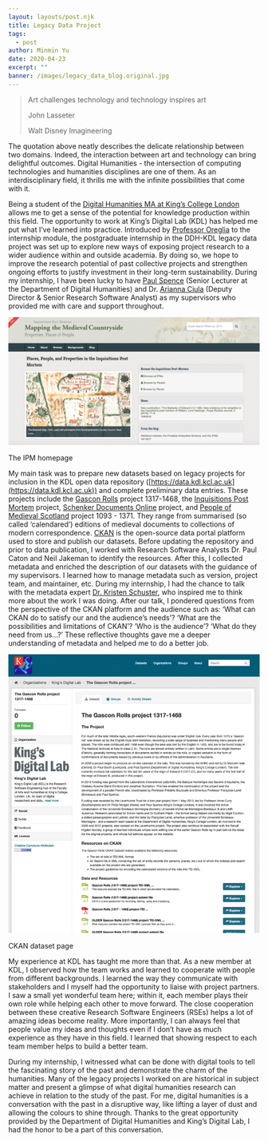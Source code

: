 ```yaml
---
layout: layouts/post.njk
title: Legacy Data Project
tags:
  - post
author: Minmin Yu
date: 2020-04-23
excerpt: ""
banner: /images/legacy_data_blog.original.jpg
---
```


> Art challenges technology and technology inspires art
>
> John Lasseter
>
> Walt Disney Imagineering

The quotation above neatly describes the delicate relationship between  two domains. Indeed, the interaction between art and technology can bring delightful outcomes. Digital Humanities - the intersection of computing technologies and humanities disciplines are one of them. As an interdisciplinary field, it thrills me with the infinite possibilities that come with it.

Being a student of the [Digital Humanities MA at King’s College London](https://www.kcl.ac.uk/study/postgraduate/taught-courses/digital-humanities-ma) allows me to get a sense of the potential for knowledge production within this field. The opportunity to work at King’s Digital Lab (KDL) has helped me put what I’ve learned into practice. Introduced by [Professor Oreglia](https://www.kcl.ac.uk/people/dr-elisa-oreglia) to the internship module, the postgraduate internship in the DDH-KDL legacy data project was set up to explore new ways of exposing project research to a wider audience within and outside academia. By doing so, we hope to improve the research potential of past collective projects and strengthen ongoing efforts to justify investment in their long-term sustainability. During my internship, I have been lucky to have [Paul Spence](https://www.kcl.ac.uk/people/paul-spence) (Senior Lecturer at the Department of Digital Humanities) and Dr. [Arianna Ciula](https://www.kdl.kcl.ac.uk/who-we-are/dr-arianna-ciula/) (Deputy Director & Senior Research Software Analyst) as my supervisors who provided me with care and support throughout.

![ipm home](/images/Screenshot_2020-04-23_at_09.08.42.width-1024.png)

The IPM homepage

My main task was to prepare new datasets based on legacy projects for inclusion in the KDL open data repository ([https://data.kdl.kcl.ac.uk](https://data.kdl.kcl.ac.uk)) and complete preliminary data entries. These projects include the [Gascon Rolls](http://www.gasconrolls.org/en/) project 1317-1468, the [Inquisitions Post Mortem](http://www.inquisitionspostmortem.ac.uk) project, [Schenker Documents Online](http://www.schenkerdocumentsonline.org/index.html) project, and [People of Medieval Scotland](http://poms.ac.uk/) project 1093 - 1371. They range from summarised (so called ‘calendared’) editions of medieval documents to collections of modern correspondence. [CKAN](https://ckan.org/) is the open-source data portal platform used to store and publish our datasets. Before updating the repository and prior to data publication, I worked with Research Software Analysts Dr. Paul Caton and Neil Jakeman to identify the resources. After this, I collected metadata and enriched the description of our datasets with the guidance of my supervisors. I learned how to manage metadata such as version, project team, and maintainer, etc. During my internship, I had the chance to talk with the metadata expert [Dr. Kristen Schuster](https://www.kcl.ac.uk/people/dr-kristen-schuster), who inspired me to think more about the work I was doing. After our talk, I pondered questions from the perspective of the CKAN platform and the audience such as: ‘What can CKAN do to satisfy our and the audience’s needs’? ‘What are the possibilities and limitations of CKAN’? ‘Who is the audience’? ‘What do they need from us…?’ These reflective thoughts gave me a deeper understanding of metadata and helped me to do a better job.

![gascon ckan](/images/Screenshot_2020-04-23_at_09.14.58.width-1024.png)

CKAN dataset page

My experience at KDL has taught me more than that. As a new member at KDL, I observed how the team works and learned to cooperate with people from different backgrounds. I learned the way they communicate with stakeholders and I myself had the opportunity to liaise with project partners. I saw a small yet wonderful team here; within it, each member plays their own role while helping each other to move forward. The close cooperation between these creative Research Software Engineers (RSEs) helps a lot of amazing ideas become reality. More importantly, I can always feel that people value my ideas and thoughts even if I don’t have as much experience as they have in this field. I learned that showing respect to each team member helps to build a better team.

During my internship, I witnessed what can be done with digital tools to tell the fascinating story of the past and demonstrate the charm of the humanities. Many of the legacy projects I worked on are historical in subject matter and present a glimpse of what digital humanities research can achieve in relation to the study of the past. For me, digital humanities is a conversation with the past in a disruptive way, like lifting a layer of dust and allowing the colours to shine through. Thanks to the great opportunity provided by the Department of Digital Humanities and King’s Digital Lab, I had the honor to be a part of this conversation.
